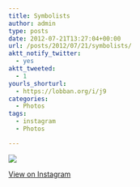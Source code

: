 ```yaml
---
title: Symbolists
author: admin
type: posts
date: 2012-07-21T13:27:04+00:00
url: /posts/2012/07/21/symbolists/
aktt_notify_twitter:
  - yes
aktt_tweeted:
  - 1
yourls_shorturl:
  - https://lobban.org/i/j9
categories:
  - Photos
tags:
  - instagram
  - Photos

---
```

![][1]

[View on Instagram][2]

 [1]: https://lobban.org/wp-content/uploads/HLIC/7140b6b275605792da24c038e7b65917.jpg
 [2]: http://instagr.am/p/NWDPp6qluu/